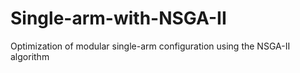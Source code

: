 # Single-arm-with-NSGA-II
Optimization of modular single-arm configuration using the NSGA-II algorithm
